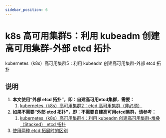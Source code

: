 ```yaml
---
sidebar_position: 6
---
```


# k8s 高可用集群5：利用 kubeadm 创建高可用集群-外部 etcd 拓扑

kubernetes（k8s）高可用集群5：利用 kubeadm 创建高可用集群-外部 etcd 拓扑

## 说明

1. **本文使用“外部 etcd 拓扑”，即：自建高可用etcd集群，需要：**
    1. [kubernetes（k8s）高可用集群2：etcd 高可用集群（非必须）](/docs/k8s-availability/etcd-install.md)
2. **如果不需要“外部 etcd 拓扑”，即：不需要自建高可用etcd集群，请参考：**
    1. [kubernetes（k8s）高可用集群4：利用 kubeadm 创建高可用集群-堆叠（Stacked） etcd 拓扑](/docs/k8s-availability/stacked-etcd.md)
3. [使用两种 etcd 拓展时的区别](/docs/k8s-availability/stacked-etcd.md)
